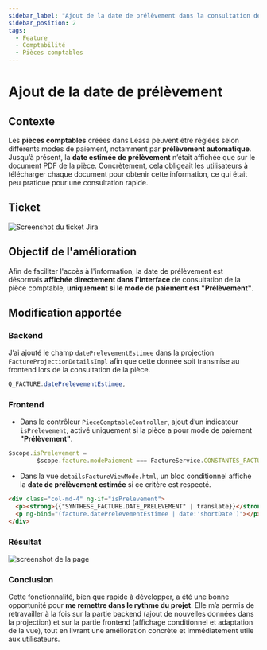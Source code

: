 ```yaml
---
sidebar_label: "Ajout de la date de prélèvement dans la consultation de pièce"
sidebar_position: 2
tags:
  - Feature
  - Comptabilité
  - Pièces comptables
---
```


# Ajout de la date de prélèvement

## Contexte

Les **pièces comptables** créées dans Leasa peuvent être réglées selon différents modes de paiement, notamment par **prélèvement automatique**. Jusqu’à présent, la **date estimée de prélèvement** n’était affichée que sur le document PDF de la pièce. Concrètement, cela obligeait les utilisateurs à télécharger chaque document pour obtenir cette information, ce qui était peu pratique pour une consultation rapide.

## Ticket

![Screenshot du ticket Jira](/img/feature/ticket/ml_15202.png)

## Objectif de l'amélioration

Afin de faciliter l'accès à l'information, la date de prélèvement est désormais **affichée directement dans l'interface** de consultation de la pièce comptable, **uniquement si le mode de paiement est "Prélèvement"**.

## Modification apportée

### Backend

J’ai ajouté le champ `datePrelevementEstimee` dans la projection `FactureProjectionDetailsImpl` afin que cette donnée soit transmise au frontend lors de la consultation de la pièce.

```java
Q_FACTURE.datePrelevementEstimee,
```

### Frontend

- Dans le contrôleur `PieceComptableController`, ajout d’un indicateur `isPrelevement`, activé uniquement si la pièce a pour mode de paiement **"Prélèvement"**.

```js
$scope.isPrelevement =
        $scope.facture.modePaiement === FactureService.CONSTANTES_FACTURES.MODE_PAIEMENT.PRELEVEMENT;
```

- Dans la vue `detailsFactureViewMode.html`, un bloc conditionnel affiche la **date de prélèvement estimée** si ce critère est respecté.

```html
<div class="col-md-4" ng-if="isPrelevement">
  <p><strong>{{"SYNTHESE_FACTURE.DATE_PRELEVEMENT" | translate}}</strong></p>
  <p ng-bind="(facture.datePrelevementEstimee | date:'shortDate')"></p>
</div>
````

### Résultat

![screenshot de la page](./../../../static/img/feature/ML-15202.png)

### Conclusion

Cette fonctionnalité, bien que rapide à développer, a été une bonne opportunité pour **me remettre dans le rythme du projet**.
Elle m’a permis de retravailler à la fois sur la partie backend (ajout de nouvelles données dans la projection) et sur la partie frontend (affichage conditionnel et adaptation de la vue), tout en livrant une amélioration concrète et immédiatement utile aux utilisateurs.